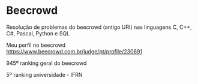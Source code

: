 # Beecrowd
Resolução de problemas do beecrowd (antigo URI) nas linguagens C, C++, C#, Pascal, Python e SQL

Meu perfil no beecrowd https://www.beecrowd.com.br/judge/pt/profile/230691

945º ranking geral do beecrowd

5º ranking universidade - IFRN
